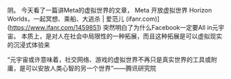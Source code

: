 阴。
今天看了一篇讲Meta的虚拟世界的文章，
Meta 开放虚拟世界 Horizon Worlds，一起冥想、乘船、大逃杀 | 爱范儿 (ifanr.com)](https://www.ifanr.com/1459851)
突然明白了为什么Facebook一定要All in元宇宙。
本质上，是对人在社会中局限性的一种拓展，而且这种拓展是可以虚拟现实的沉浸式体验来

“元宇宙或许意味着，社交网络、游戏的虚拟世界不再只是真实世界的工具或附庸，是可以安放人类心智的另一个世界”——腾讯研究院